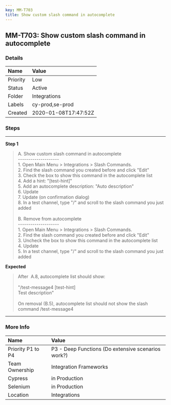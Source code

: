 ```yaml
---
key: MM-T703
title: Show custom slash command in autocomplete
---
```


## MM-T703: Show custom slash command in autocomplete

### Details

| Name     | Value                |
| :------- | :------------------- |
| Priority | Low                  |
| Status   | Active               |
| Folder   | Integrations         |
| Labels   | cy-prod,se-prod      |
| Created  | 2020-01-08T17:47:52Z |

### Steps

<hr/>

**Step 1**

> <article>A. Show custom slash command in autocomplete<br>--------------------<br>1. Open Main Menu &gt; Integrations &gt; Slash Commands.<br>2. Find the slash command you created before and click "Edit"<br>3. Check the box to show this command in the autocomplete list<br>4. Add a hint: "[test-hint]"<br>5. Add an autocomplete description: "Auto description"<br>6. Update<br>7. Update (on confirmation dialog)<br>8. In a test channel, type "/" and scroll to the slash command you just added<br><br>B. Remove from autocomplete<br>--------------------<br>1. Open Main Menu &gt; Integrations &gt; Slash Commands.<br>2. Find the slash command you created before and click "Edit"<br>3. Uncheck the box to show this command in the autocomplete list<br>4. Update<br>5. In a test channel, type "/" and scroll to the slash command you just added</article>

**Expected**

> <article>After&nbsp; A.8, autocomplete list should show:<br><br>"/test-message4 [test-hint]<br>Test description"<br><br>On removal (B.5), autocomplete list should not show the slash command /test-message4</article>

<hr/>

### More Info

| Name              | Value                                              |
| :---------------- | :------------------------------------------------- |
| Priority P1 to P4 | P3 - Deep Functions (Do extensive scenarios work?) |
| Team Ownership    | Integration Frameworks                             |
| Cypress           | in Production                                      |
| Selenium          | in Production                                      |
| Location          | Integrations                                       |
